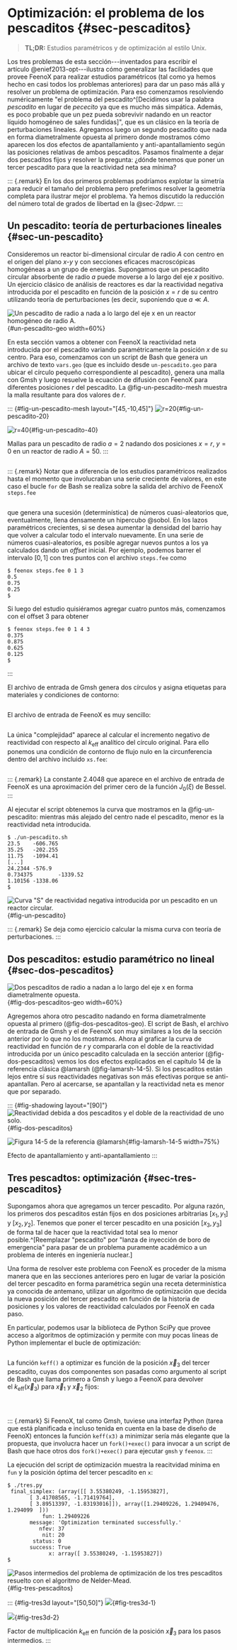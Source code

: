 # Optimización: el problema de los pescaditos {#sec-pescaditos}

> **TL;DR:** Estudios paramétricos y de optimización al estilo Unix.

Los tres problemas de esta sección---inventados para escribir el artículo @enief2013-opt---ilustra cómo generalizar las facilidades que provee FeenoX para realizar estudios paramétricos (tal como ya hemos hecho en casi todos los problemas anteriores) para dar un paso más allá y resolver un problema de optimización. Para eso comenzamos resolviendo numéricamente "el problema del pescadito^[Decidimos usar la palabra _pescadito_ en lugar de _pececito_ ya que es mucho más simpática. Además, es poco probable que un pez pueda sobrevivir nadando en un reactor líquido homogéneo de sales fundidas]", que es un clásico en la teoría de perturbaciones lineales.
Agregamos luego un segundo pescadito que nada en forma diametralmente opuesta al primero donde mostramos cómo aparecen los dos efectos de apantallamiento y anti-apantallamiento según las posiciones relativas de ambos pescaditos.
Pasamos finalmente a dejar dos pescaditos fijos y resolver la pregunta: ¿dónde tenemos que poner un tercer pescadito para que la reactividad neta sea mínima?

::: {.remark}
En los dos primeros problemas podríamos explotar la simetría para reducir el tamaño del problema pero preferimos resolver la geometría completa para ilustrar mejor el problema. Ya hemos discutido la reducción del número total de grados de libertad en la @sec-2dpwr.
:::

## Un pescadito: teoría de perturbaciones lineales {#sec-un-pescadito}

Consideremos un reactor bi-dimensional circular de radio $A$ con centro en el origen del plano $x$-$y$ y con secciones eficaces macroscópicas homogéneas a un grupo de energías.
Supongamos que un pescadito circular absorbente de radio $a$ puede moverse a lo largo del eje $x$ positivo.
Un ejercicio clásico de análisis de reactores es dar la reactividad negativa introducida por el pescadito en función de la posición $x = r$ de su centro utilizando teoría de perturbaciones (es decir, suponiendo que $a \ll A$.

![Un pescadito de radio $a$ nada a lo largo del eje $x$ en un reactor homogéneo de radio $A$.](un-pescadito-geo.svg){#un-pescadito-geo width=60%}

En esta sección vamos a obtener con FeenoX la reactividad neta introducida por el pescadito variando paramétricamente la posición $x$ de su centro. Para eso, comenzamos con un script de Bash que genera un archivo de texto `vars.geo` (que es incluido desde `un-pescadito.geo` para ubicar el círculo pequeño correspondiente al pescadito), genera una malla con Gmsh y luego resuelve la ecuación de difusión con FeenoX para diferentes posiciones $r$ del pescadito. La @fig-un-pescadito-mesh muestra la malla resultante para dos valores de $r$.

::: {#fig-un-pescadito-mesh layout="[45,-10,45]"}
![$r=20$](un-pescadito-20.png){#fig-un-pescadito-20}

![$r=40$](un-pescadito-40.png){#fig-un-pescadito-40}
 
Mallas para un pescadito de radio $a=2$ nadando dos posiciones $x=r$, $y=0$ en un reactor de radio $A=50$.
:::


```{.bash include="un-pescadito.sh"}
```

::: {.remark}
Notar que a diferencia de los estudios paramétricos realizados hasta el momento que involucraban una serie creciente de valores, en este caso el bucle `for` de Bash se realiza sobre la salida del archivo de FeenoX `steps.fee` 

```{.feenox include="steps.fee"}
```
que genera una sucesión (determinística) de números cuasi-aleatorios que, eventualmente, llena densamente un hipercubo @sobol.
En los lazos paramétricos crecientes, si se desea aumentar la densidad del barrio hay que volver a calcular todo el intervalo nuevamente.
En una serie de números cuasi-aleatorios, es posible agregar nuevos puntos a los ya calculados dando un _offset_ inicial.
Por ejemplo, podemos barrer el intervalo $[0,1]$ con tres puntos con el archivo `steps.fee` como

```terminal
$ feenox steps.fee 0 1 3
0.5
0.75
0.25
$
```

Si luego del estudio quisiéramos agregar cuatro puntos más, comenzamos con el offset 3 para obtener 

```
$ feenox steps.fee 0 1 4 3
0.375
0.875
0.625
0.125
$ 
```
:::

El archivo de entrada de Gmsh genera dos círculos y asigna etiquetas para materiales y condiciones de contorno:

```{.geo include="un-pescadito.geo"}
```

El archivo de entrada de FeenoX es muy sencillo:

```{.feenox include="un-pescadito.fee"}
```

La única "complejidad" aparece al calcular el incremento negativo de reactividad con respecto al $k_\text{eff}$ analítico del círculo original. Para ello ponemos una condición de contorno de flujo nulo en la circunferencia dentro del archivo incluido `xs.fee`:

```{.feenox include="xs.fee"}
```

::: {.remark}
La constante 2.4048 que aparece en el archivo de entrada de FeenoX es una aproximación del primer cero de la función $J_0(\xi)$ de Bessel.
:::

Al ejecutar el script obtenemos la curva que mostramos en la @fig-un-pescadito: mientras más alejado del centro nade el pescadito, menor es la reactividad neta introducida.

```terminal
$ ./un-pescadito.sh 
23.5    -606.765
35.25   -202.255
11.75   -1094.41
[...]
24.2344 -576.9
0.734375        -1339.52
1.10156 -1338.06
$
```

![Curva "S" de reactividad negativa introducida por un pescadito en un reactor circular.](un-pescadito.svg){#fig-un-pescadito}

::: {.remark}
Se deja como ejercicio calcular la misma curva con teoría de perturbaciones.
:::

## Dos pescaditos: estudio paramétrico no lineal {#sec-dos-pescaditos}

![Dos pescaditos de radio $a$ nadan a lo largo del eje $x$ en forma diametralmente opuesta.](dos-pescaditos-geo.svg){#fig-dos-pescaditos-geo width=60%}

Agregemos ahora otro pescadito nadando en forma diametralmente opuesta al primero (@fig-dos-pescaditos-geo).
El script de Bash, el archivo de entrada de Gmsh y el de FeenoX son muy similares a los de la sección anterior por lo que no los mostramos.
Ahora al graficar la curva de reactividad en función de $r$ y compararla con el doble de la reactividad introducida por un único pescadito calculada en la sección anterior (@fig-dos-pescaditos) vemos los dos efectos explicados en el capítulo 14 de la referencia clásica @lamarsh (@fig-lamarsh-14-5).
Si los pescaditos están lejos entre sí sus reactividades negativas son más efectivas porque se anti-apantallan. Pero al acercarse, se apantallan y la reactividad neta es menor que por separado.



::: {#fig-shadowing layout="[90]"}
![Reactividad debida a dos pescaditos y el doble de la reactividad de uno solo.](dos-pescaditos.svg){#fig-dos-pescaditos}

![Figura 14-5 de la referencia @lamarsh](lamarsh-14-5.svg){#fig-lamarsh-14-5 width=75%}
 
Efecto de apantallamiento y anti-apantallamiento
:::


## Tres pescadtos: optimización {#sec-tres-pescaditos}

Supongamos ahora que agregamos un tercer pescadito. Por alguna razón, los primeros dos pescaditos están fijos en dos posiciones arbitrarias $[x_1,y_1]$ y $[x_2,y_2]$. Tenemos que poner el tercer pescadito en una posición $[x_3,y_3]$ de forma tal de hacer que la reactividad total sea lo menor posible.^[Reemplazar "pescadito" por "lanza de inyección de boro de emergencia" para pasar de un problema puramente académico a un problema de interés en ingeniería nuclear.]

Una forma de resolver este problema con FeenoX es proceder de la misma manera que en las secciones anteriores pero en lugar de variar la posición del tercer pescadito en forma paramétrica según una receta determinística ya conocida de antemano, utilizar un algoritmo de optimización que decida la nueva posición del tercer pescadito en función de la historia de posiciones y los valores de reactividad calculados por FeenoX en cada paso.

En particular, podemos usar la biblioteca de Python SciPy que provee acceso a algoritmos de optimización y permite con muy pocas líneas de Python implementar el bucle de optimización:

```{.python include="tres.py"}
```

La función `keff()` a optimizar es función de la posición $\vec{x}_3$ del tercer pescadito, cuyas dos componentes son pasadas como argumento al script de Bash que llama primero a Gmsh y luego a FeenoX para devolver el $k_\text{eff}(\vec{x}_3)$ para $\vec{x}_1$ y $\vec{x}_2$ fijos:

```{.bash include="tres.sh"}
```

```{.geo include="tres-pescaditos.geo"}
```

```{.feenox include="tres-pescaditos.fee"}
```

::: {.remark}
Si FeenoX, tal como Gmsh, tuviese una interfaz Python (tarea que está planificada e incluso tenida en cuenta en la base de diseño de FeenoX) entonces la función `keff(x3)` a minimizar sería más elegante que la propuesta, que involucra hacer un `fork()+exec()` para invocar a un script de Bash que hace otros dos `fork()+exec()` para ejecutar `gmsh` y `feenox`.
:::

La ejecución del script de optimización muestra la reacitvidad mínima en `fun` y la posición óptima del tercer pescadito en `x`:

```
$ ./tres.py 
 final_simplex: (array([[ 3.55380249, -1.15953827],
       [ 3.41708565, -1.71419764],
       [ 3.89513397, -1.83193016]]), array([1.29409226, 1.29409476, 1.294099  ]))
           fun: 1.29409226
       message: 'Optimization terminated successfully.'
          nfev: 37
           nit: 20
        status: 0
       success: True
             x: array([ 3.55380249, -1.15953827])
$ 
```


![Pasos intermedios del problema de optimización de los tres pescaditos resuelto con el algoritmo de Nelder-Mead.](tres-pescaditos.svg){#fig-tres-pescaditos}


::: {#fig-tres3d layout="[50,50]"}
![](tres3d-1.svg){#fig-tres3d-1}

![](tres3d-2.svg){#fig-tres3d-2}
 
Factor de multiplicación $k_\text{eff}$ en función de la posición $\vec{x}_3$ para los pasos intermedios.
:::
